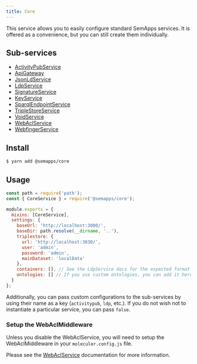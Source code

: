 ```yaml
---
title: Core
---
```


This service allows you to easily configure standard SemApps services. It is offered as a convenience, but you can still create them individually.

## Sub-services

- [ActivityPubService](activitypub)
- [ApiGateway](https://moleculer.services/docs/0.14/moleculer-web.html)
- [JsonLdService](jsonld)
- [LdpService](ldp)
- [SignatureService](crypto/signature)
- [KeyService](crypto/key-service)
- [SparqlEndpointService](sparql-endpoint)
- [TripleStoreService](triplestore)
- [VoidService](void.md)
- [WebAclService](webacl)
- [WebfingerService](webfinger)

## Install

```bash
$ yarn add @semapps/core
```

## Usage

```js
const path = require('path');
const { CoreService } = require('@semapps/core');

module.exports = {
  mixins: [CoreService],
  settings: {
    baseUrl: 'http://localhost:3000/',
    baseDir: path.resolve(__dirname, '..'),
    triplestore: {
      url: 'http://localhost:3030/',
      user: 'admin',
      password: 'admin',
      mainDataset: 'localData'
    },
    containers: [], // See the LdpService docs for the expected format
    ontologies: [] // If you use custom ontologies, you can add it here
  }
};
```

Additionally, you can pass custom configurations to the sub-services by using their name as a key (`activitypub`, `ldp`, etc.).
If you do not wish not to instantiate a particular service, you can pass `false`.

### Setup the WebAclMiddleware

Unless you disable the WebAclService, you will need to setup the WebAclMiddleware in your `moleculer.config.js` file.

Please see the [WebAclService](./webacl) documentation for more information.
